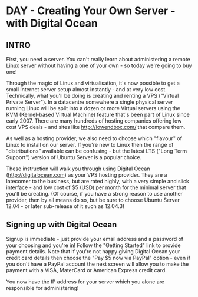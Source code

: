 # DAY  - Creating Your Own Server - with Digital Ocean

## INTRO
First, you need a server. You can't really learn about administering a remote Linux server without having a one of your own - so today we're going to buy one!

Through the magic of Linux and virtualisation, it's now possible to get a small Internet server setup almost instantly - and at very low cost. Technically, what you'll be doing is creating and renting a VPS  ("Virtual Private Server"). In a datacentre somewhere a single physical server running Linux will be split into a dozen or more Virtual servers using the KVM (Kernel-based Virtual Machine) feature that's been part of Linux since early 2007. There are many hundreds of hosting companies offering low cost VPS deals - and sites like http://lowendbox.com/ that compare them.

As well as a hosting provider, we also need to choose which "flavour" of Linux to install on our server. If you're new to Linux then the range of "distributions" available can be confusing - but the latest LTS ("Long Term Support") version of Ubuntu Server is a popular choice. 
 
These instruction will walk you through using Digital Ocean (http://digitalocean.com) as your VPS hosting provider. They are a latecomer to the business, but are rated highly, with a very simple and slick interface - and low cost of $5 (USD) per month for the minimal server that you'll be creating. (Of course, if you have a strong reason to use another provider, then by all means do so, but be sure to choose Ubuntu Server 12.04 - or later sub-release of it such as 12.04.3)

## Signing up with Digital Ocean
Signup is immediate - just provide your email address and a password of your choosing and you're in!
Follow the "Getting Started" link to provide payment details. Note that if you're not happy giving Digital Ocean your credit card details then choose the "Pay $5 now via PayPal" option - even if you don't have a PayPal account the next screen will allow you to make the payment with a VISA, MaterCard or American Express credit card.

You now have the IP address for your server which you alone are responsible for administering!

